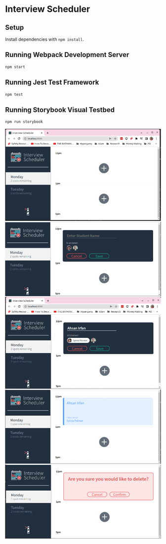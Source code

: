 # Interview Scheduler

## Setup

Install dependencies with `npm install`.

## Running Webpack Development Server

```sh
npm start
```

## Running Jest Test Framework

```sh
npm test
```

## Running Storybook Visual Testbed

```sh
npm run storybook
```
!["Main Page with Empty slots"](https://github.com/ahsanirfan85/scheduler/blob/master/docs/01_Main-Page.png?raw=true)
!["Form to Enter New Data"](https://github.com/ahsanirfan85/scheduler/blob/master/docs/02_Form(CREATE).png?raw=true)
!["Form to Edit Data"](https://github.com/ahsanirfan85/scheduler/blob/master/docs/03_Form(Datat-Entered).png?raw=true)
!["Main Page with Taken Slot"](https://github.com/ahsanirfan85/scheduler/blob/master/docs/04_Form-Filled.png?raw=true)
!["Deleting an Appointment"](https://github.com/ahsanirfan85/scheduler/blob/master/docs/05_Delete-Confirmation.png?raw=true)